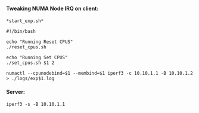 #### Tweaking NUMA Node IRQ on client:
```
*start_exp.sh*

#!/bin/bash

echo "Running Reset CPUS"
./reset_cpus.sh

echo "Running Set CPUS"
./set_cpus.sh $1 2

numactl --cpunodebind=$1 --membind=$1 iperf3 -c 10.10.1.1 -B 10.10.1.2 > ./logs/exp$1.log
```

#### Server:
`iperf3 -s -B 10.10.1.1`
